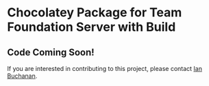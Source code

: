 # Chocolatey Package for Team Foundation Server with Build

## Code Coming Soon!
If you are interested in contributing to this project, please contact [Ian Buchanan](mailto:ian.buchanan@versionone.com).